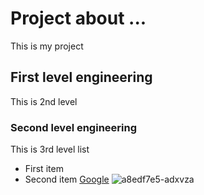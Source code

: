# Project about ...
This is my project

## First level engineering
This is 2nd level

### Second level engineering
This is 3rd level list
- First item
- Second item
<a href="https://google.com" target="_blank">Google</a>
![a8edf7e5-adxvza](https://github.com/user-attachments/assets/b8dbb484-6635-4b2a-86f0-5d6696906969)

